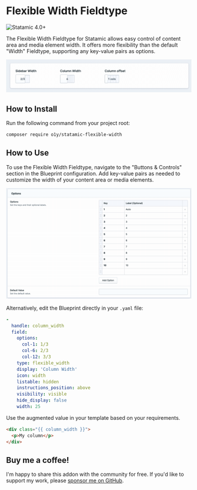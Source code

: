 # Flexible Width Fieldtype

<!-- statamic:hide -->
![Statamic 4.0+](https://img.shields.io/badge/Statamic-4.0+-FF269E?style=for-the-badge&link=https://statamic.com)
<!-- /statamic:hide -->

The Flexible Width Fieldtype for Statamic allows easy control of content area and media element width. It offers more flexibility than the default "Width" Fieldtype, supporting any key-value pairs as options.

<img src="images/fieldtype-features.gif" />

## How to Install

Run the following command from your project root:

``` bash
composer require o1y/statamic-flexible-width
```

## How to Use

To use the Flexible Width Fieldtype, navigate to the "Buttons & Controls" section in the Blueprint configuration. Add key-value pairs as needed to customize the width of your content area or media elements.

<img src="images/options.gif" />

Alternatively, edit the Blueprint directly in your `.yaml` file:

```yaml
-
  handle: column_width
  field:
    options:
      col-1: 1/3
      col-6: 2/3
      col-12: 3/3
    type: flexible_width
    display: 'Column Width'
    icon: width
    listable: hidden
    instructions_position: above
    visibility: visible
    hide_display: false
    width: 25
```

Use the augmented value in your template based on your requirements.

```html
<div class="{{ column_width }}">
  <p>My column</p>
</div>
```

## Buy me a coffee!

I'm happy to share this addon with the community for free. If you'd like to support my work, please [sponsor me on GitHub](https://github.com/sponsors/o1y/).
